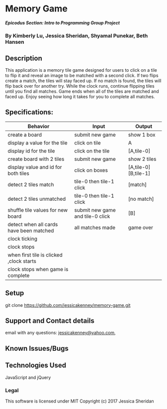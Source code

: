 # Memory Game

##### Epicodus Section: Intro to Programming Group Project

### By Kimberly Lu, Jessica Sheridan, Shyamal Punekar, Beth Hansen

## Description

This application is a memory tile game designed for users to click on a tile to
flip it and reveal an image to be matched with a second click. If two flips create a
match, the tiles will stay faced up. If no match is found, the tiles will flip
back over for another try. While the clock runs, continue flipping tiles until you find
all matches. Game ends when all of the tiles are matched and faced up. Enjoy seeing
how long it takes for you to complete all matches.

## Specifications:

| Behavior      | Input | Output |
| ------------- | ------------- | ------------- |
|create a board | submit new game | show 1 box |
|display a value for the tile | click on tile | A |
|display id for the tile | click on the tile | [A,tile-0]|
|create board with 2 tiles| submit new game | show 2 tiles |
|display value and id for both tiles| click on boxes | [A,tile-0][B,tile-1]|
|detect 2 tiles match | tile-0 then tile-1 click| [match]|
|detect 2 tiles unmatched | tile-0 then tile-1 click| [no match]|
|shuffle tile values for new board | submit new game and tile-0 click| [B]|
|detect when all cards have been matched | all matches made | game over|
|clock ticking| | |
|clock stops| | |
|when first tile is clicked ,clock starts| | |
|clock stops when game is complete | | |

## Setup
git clone https://github.com/jessicakenney/memory-game.git

## Support and Contact details
email with any questions: jessicakenney@yahoo.com,

## Known Issues/Bugs

## Technologies Used
JavaScript and jQuery

### Legal
This software is licensed under MIT Copyright (c) 2017 Jessica Sheridan
